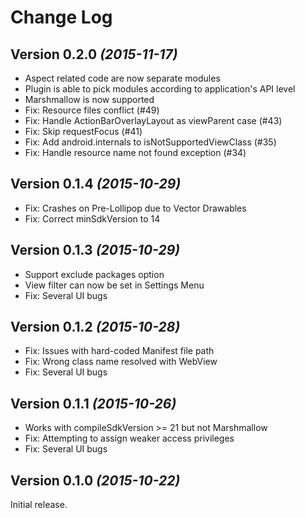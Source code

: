 Change Log
==========

Version 0.2.0 *(2015-11-17)*
----------------------------

 * Aspect related code are now separate modules
 * Plugin is able to pick modules according to application's API level
 * Marshmallow is now supported
 * Fix: Resource files conflict (#49)
 * Fix: Handle ActionBarOverlayLayout as viewParent case (#43)
 * Fix: Skip requestFocus (#41)
 * Fix: Add android.internals to isNotSupportedViewClass (#35)
 * Fix: Handle resource name not found exception (#34)


Version 0.1.4 *(2015-10-29)*
----------------------------

 * Fix: Crashes on Pre-Lollipop due to Vector Drawables
 * Fix: Correct minSdkVersion to 14


Version 0.1.3 *(2015-10-29)*
----------------------------

 * Support exclude packages option
 * View filter can now be set in Settings Menu
 * Fix: Several UI bugs


Version 0.1.2 *(2015-10-28)*
----------------------------

 * Fix: Issues with hard-coded Manifest file path
 * Fix: Wrong class name resolved with WebView
 * Fix: Several UI bugs


Version 0.1.1 *(2015-10-26)*
----------------------------

 * Works with compileSdkVersion >= 21 but not Marshmallow
 * Fix: Attempting to assign weaker access privileges
 * Fix: Several UI bugs


Version 0.1.0 *(2015-10-22)*
----------------------------

Initial release.
